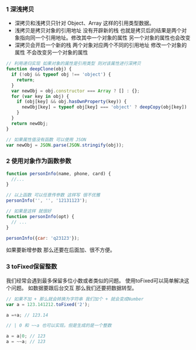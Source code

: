 ### 1 深浅拷贝

* 深拷贝和浅拷贝只针对 Object、Array 这样的引用类型数据。
* 浅拷贝是拷贝对象的引用地址 没有开辟新的栈 也就是拷贝后的结果是两个对象指向同一个引用地址。修改其中一个对象的属性 另一个对象的属性也会改变
* 深拷贝会开启一个新的栈 两个对象对应两个不同的引用地址 修改一个对象的属性 不会改变另一个对象的属性


```javascript
// 利用递归实现 如果对象的属性是引用类型 则对该属性进行深拷贝
function deepClone(obj) {
  if (!obj && typeof obj !== 'object') {
    return;
  }
  var newObj = obj.constructor === Array ? [] : {};
  for (var key in obj) {
    if (obj[key] && obj.hasOwnProperty(key)) {
      newObj[key] = typeof obj[key] === 'object' ? deepCopy(obj[key]) : obj[key];
    }
  }
  return newObj;
}

// 如果属性值没有函数 可以使用 JSON
var newObj = JSON.parse(JSON.stringify(obj));

```

### 2 使用对象作为函数参数

```javascript
function personInfo(name, phone, card) {
  //...
}

// 以上函数 可以任意传参数 这样写 很不优雅
personInfo('', '', '12131123');

// 如果是这样 就很好
function personInfo(opt) {
  // ...
}

personInfo({car: 'q23123'});

```
如果要新增参数 那么还要在后面加、很不方便。


### 3 toFixed保留整数

我们经常会遇到最多保留多位小数或者类似的问题。 使用toFixed可以简单解决这个问题。 如数据要跟后台交互
那么我们还要把数据转型。
```javascript
// 如果不加 + 那么就会转换为字符串 我们加个 + 就会变成Number
var a = 123.141212.toFixed('2');

a =+a; // 123.14

// | 0 和 ~~a 也可以实现。但是生成的是一个整数

a = a|0; // 123
a = ~~a; // 123

```





